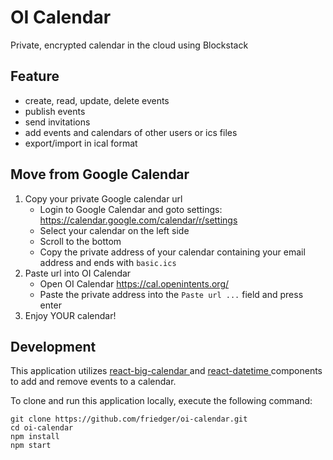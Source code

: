 # OI Calendar
Private, encrypted calendar in the cloud using Blockstack

## Feature
* create, read, update, delete events
* publish events
* send invitations
* add events and calendars of other users or ics files
* export/import in ical format
## Move from Google Calendar
1. Copy your private Google calendar url
    * Login to Google Calendar and goto settings: https://calendar.google.com/calendar/r/settings
    * Select your calendar on the left side
    * Scroll to the bottom
    * Copy the private address of your calendar containing your email address and ends with `basic.ics`
1. Paste url into OI Calendar
    * Open OI Calendar https://cal.openintents.org/
    * Paste the private address into the `Paste url ...` field and press enter
1. Enjoy YOUR calendar!

## Development
This application utilizes <a href="https://github.com/intljusticemission/react-big-calendar"> react-big-calendar </a> and 
<a href="https://github.com/YouCanBookMe/react-datetime"> react-datetime </a> components to add and remove events to a calendar.

To clone and run  this application locally, execute the following command:

```
git clone https://github.com/friedger/oi-calendar.git
cd oi-calendar
npm install
npm start
```

